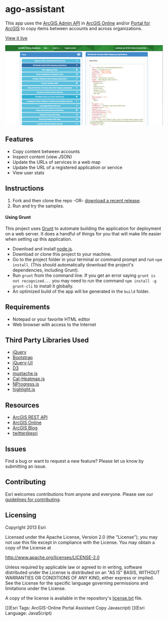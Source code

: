 # ago-assistant

This app uses the [ArcGIS Admin API](http://www.arcgis.com/apidocs/rest/) in [ArcGIS Online](http://www.arcgis.com/home/) and/or [Portal for ArcGIS](http://www.esri.com/software/arcgis/portal-for-arcgis) to copy items between accounts and across organizations.

[View it live](https://ago-assistant.esri.com)

![App](ago-assistant.png)

## Features
* Copy content between accounts
* Inspect content (view JSON)
* Update the URLs of services in a web map
* Update the URL of a registered application or service
* View user stats

## Instructions

1. Fork and then clone the repo -OR- [download a recent release](https://github.com/Esri/ago-assistant/releases). 
2. Run and try the samples.

#### Using Grunt
This project uses [Grunt](http://gruntjs.com/) to automate building the application for deployment on a web server. It does a handful of things for you that will make life easier when setting up this application.

  * Download and install [node.js](http://nodejs.org/).
  * Download or clone this project to your machine.
  * Go to the project folder in your terminal or command prompt and run `npm install`. (This should automatically download the project's dependencies, including Grunt).
  * Run `grunt` from the command line. If you get an error saying `grunt is not recognized...` you may need to run the command `npm install -g grunt-cli` to install it globally.
  * An optimized build of the app will be generated in the `build` folder.

## Requirements

* Notepad or your favorite HTML editor
* Web browser with access to the Internet

## Third Party Libraries Used
* [jQuery](http://jquery.com/)
* [Bootstrap](http://getbootstrap.com/)
* [jQuery-UI](http://jqueryui.com/)
* [D3](http://d3js.org/)
* [mustache.js](https://github.com/janl/mustache.js)
* [Cal-Heatmap.js](http://kamisama.github.io/cal-heatmap/)
* [NProgress.js](http://ricostacruz.com/nprogress/)
* [highlight.js](http://highlightjs.org/)

## Resources

* [ArcGIS REST API](http://www.arcgis.com/apidocs/rest/)
* [ArcGIS Online](http://www.arcgis.com/home/)
* [ArcGIS Blog](http://blogs.esri.com/esri/arcgis/)
* [twitter@esri](http://twitter.com/esri)

## Issues

Find a bug or want to request a new feature?  Please let us know by submitting an issue.

## Contributing

Esri welcomes contributions from anyone and everyone. Please see our [guidelines for contributing](https://github.com/esri/contributing).

## Licensing
Copyright 2013 Esri

Licensed under the Apache License, Version 2.0 (the "License");
you may not use this file except in compliance with the License.
You may obtain a copy of the License at

   http://www.apache.org/licenses/LICENSE-2.0

Unless required by applicable law or agreed to in writing, software
distributed under the License is distributed on an "AS IS" BASIS,
WITHOUT WARRANTIES OR CONDITIONS OF ANY KIND, either express or implied.
See the License for the specific language governing permissions and
limitations under the License.

A copy of the license is available in the repository's [license.txt](license.txt) file.

[](Esri Tags: ArcGIS-Online Portal Assistant Copy Javascript)
[](Esri Language: JavaScript)
